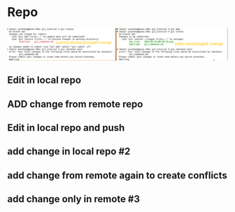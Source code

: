 
# Repo

![](2023-05-23-09-05-02.png)
## Edit in local repo

## ADD change from remote repo
## Edit in local repo and push
## add change in local repo #2
## add change from remote again to create conflicts

## add change only in remote #3
